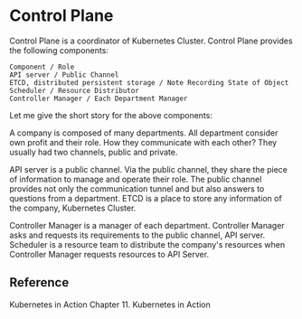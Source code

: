 # Control Plane
 
Control Plane is a coordinator of Kubernetes Cluster. Control Plane provides the following components:
 
```
Component / Role
API server / Public Channel
ETCD, distributed persistent storage / Note Recording State of Object
Scheduler / Resource Distributor
Controller Manager / Each Department Manager
```
 
Let me give the short story for the above components:
 
A company is composed of many departments. All department consider own profit and their role. How they communicate with each other? They usually had two channels, public and private.
 
API server is a public channel. Via the public channel, they share the piece of information to manage and operate their role. The public channel provides not only the communication tunnel and but also answers to questions from a department. ETCD is a place to store any information of the company, Kubernetes Cluster.
 
Controller Manager is a manager of each department. Controller Manager asks and requests its requirements to the public channel, API server. Scheduler is a resource team to distribute the company's resources when Controller Manager requests resources to API Server.
 
 
## Reference
Kubernetes in Action Chapter 11. Kubernetes in Action
